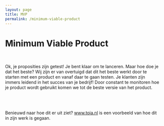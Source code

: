 ```yaml
---
layout: page
title: MVP
permalink: /minimum-viable-product
---
```



<h1> Minimum Viable Product </h1>

<br>

  <p class="light">Ok, je proposities zijn getest! Je bent klaar om te lanceren. Maar hoe doe je dat het beste? Wij zijn er van overtuigd dat dit het beste werkt door te starten met een product en vanaf daar te gaan testen. Je klanten zijn immers leidend in het succes van je bedrijf! Door constant te monitoren hoe je product wordt gebruikt komen we tot de beste versie van het product.

<br>
<br>
<br>
<br>

<p>Benieuwd naar hoe dit er uit ziet?
<A HREF="http://www.toia.nl_blank">www.toia.nl</A> is een voorbeeld van hoe dit in zijn werk is gegaan.
<br>
<br>
